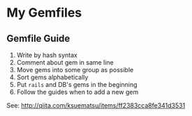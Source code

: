 # My Gemfiles

## Gemfile Guide

1. Write by hash syntax
2. Comment about gem in same line
3. Move gems into some group as possible
4. Sort gems alphabetically
5. Put `rails` and DB's gems in the beginning
6. Follow the guides when to add a new gem

See: http://qiita.com/ksuematsu/items/ff2383cca8fe341d3531

